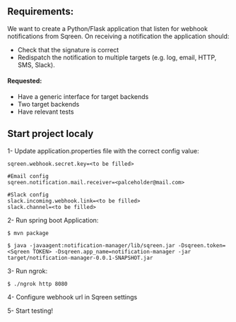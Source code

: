 ## Requirements:

We want to create a Python/Flask application that listen for webhook notifications from Sqreen.
On receiving a notification the application should:

- Check that the signature is correct
- Redispatch the notification to multiple targets (e.g. log, email, HTTP, SMS, Slack).

####  Requested:
- Have a generic interface for target backends
- Two target backends
- Have relevant tests


## Start project localy

1- Update application.properties file with the correct config value:

    sqreen.webhook.secret.key=<to be filled>
    
    #Email config
    sqreen.notification.mail.receiver=<palceholder@mail.com>
    
    #Slack config
    slack.incoming.webhook.link=<to be filled>
    slack.channel=<to be filled>

2- Run spring boot Application:

    $ mvn package
    
    $ java -javaagent:notification-manager/lib/sqreen.jar -Dsqreen.token=<Sqreen TOKEN> -Dsqreen.app_name=notification-manager -jar target/notification-manager-0.0.1-SNAPSHOT.jar

3- Run ngrok:
    
    $ ./ngrok http 8080

4- Configure webhook url in Sqreen settings

5- Start testing!



